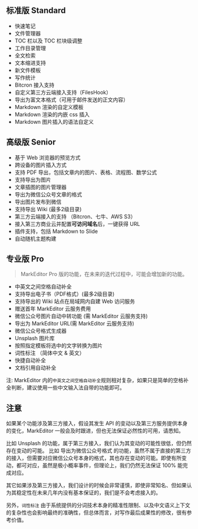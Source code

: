 ## 标准版 Standard
- 快速笔记
- 文件管理器
- TOC 栏以及 TOC 栏块级调整
- 工作目录管理
- 全文检索
- 文本缩进支持
- 新文件模板
- 写作统计
- Bitcron 接入支持
- 自定义第三方云端接入支持（FilesHook）
- 导出为富文本格式（可用于邮件发送的正文内容）
- Markdown 渲染的自定义模板
- Markdown 渲染的内嵌 css 插入
- Markdown 图片插入的语法自定义

## 高级版 Senior
- 基于 Web 浏览器的预览方式
- 跨设备的图片插入方式
- 支持 PDF 导出，包括文章内的图片、表格、流程图、数学公式
- 支持导出为图片
- 文章插图的图片管理器
- 导出为微信公众号文章的格式
- 导出图片发布到微信
- 支持导出 Wiki (最多2级目录)
- 第三方云端接入的支持 （Bitcron、七牛、AWS S3）
- 接入第三方商业云并配置**可访问域名**后，一键获得 URL
- 插件支持，包括 Markdown to Slide
- 自动随机主题构建


## 专业版 Pro
>  MarkEditor Pro 版的功能，在未来的迭代过程中，可能会增加新的功能。

- 中英文之间空格自动补全
- 支持导出电子书（PDF格式）(最多2级目录)
- 支持导出的 Wiki 站点在局域网内自建 Web 访问服务
- 赠送首年 MarkEditor 云服务费用
- 微信公众号图片自动中转功能 (需 MarkEditor 云服务支持)
- 导出为 MarkEditor URL(需 MarkEditor 云服务支持)
- 微信公众号格式生成器
- Unsplash 图片库
- 按照指定模板将选中的文字转换为图片
- 词性标注 （简体中文 & 英文）
- 快捷自动补全
- 文档引用自动补全

注: MarkEditor 内的`中英文之间空格自动补全`规则相对复杂，如果只是简单的空格补全判断，建议使用一些中文输入法自带的功能即可。


## 注意
如果某个功能涉及第三方接入，假设其发生 API 的变动以及第三方服务提供本身的变化，MarkEditor 一般会及时跟进，但也无法保证必然性的可用，请悉知。

比如 Unsplash 的功能，属于第三方接入，我们认为其变动的可能性很低，但仍然存在变动的可能。
比如 导出为微信公众号格式 的功能，虽然不属于直接的第三方的接入，但需要对应微信公众号本身的格式，其也存在变动的可能。即使有所变动，都可对应，虽然是极小概率事件，但理论上，我们仍然无法保证 100% 能完成对应。

其它如果涉及第三方接入，我们设计的时候会非常谨慎，即使非常知名、但如果认为其稳定性在未来几年内没有基本保证的，我们是不会考虑接入的。

另外，`词性标注` 由于系统提供的分词技术本身的精准性限制、以及中文语义上下文的复杂性也会影响最终的准确性，但总体而言，对写作最后成果性的修改，很有参考价值。

